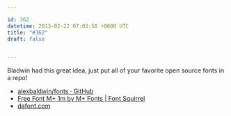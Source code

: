 ```yaml
---

id: 362
datetime: 2013-02-22 07:03:58 +0000 UTC
title: "#362"
draft: false


---
```


Bladwin had this great idea, just put all of your favorite open source fonts in a repo! 

 
 * [alexbaldwin/fonts · GitHub](https://github.com/alexbaldwin/fonts)
 * [Free Font M+ 1m by M+ Fonts | Font Squirrel](http://www.fontsquirrel.com/fonts/M-1m)
 * [dafont.com](http://www.dafont.com/)


